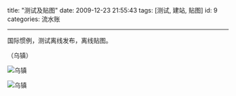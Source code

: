 title: "测试及贴图"
date: 2009-12-23 21:55:43
tags: [测试, 建站, 贴图]
id: 9
categories: 流水账

---

国际惯例，测试离线发布，离线贴图。

<!--more-->

（乌镇）

![乌镇](http://catxn.u.qiniudn.com/images/wuzhen_01.jpg-o)

![乌镇](http://catxn.u.qiniudn.com/images/wuzhen_02.jpg-o)